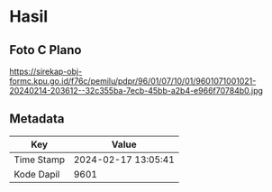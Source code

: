 # Hasil

## Foto C Plano

https://sirekap-obj-formc.kpu.go.id/f76c/pemilu/pdpr/96/01/07/10/01/9601071001021-20240214-203612--32c355ba-7ecb-45bb-a2b4-e966f70784b0.jpg


## Metadata

| Key        | Value               |
| ---------- | ------------------- |
| Time Stamp | 2024-02-17 13:05:41 |
| Kode Dapil | 9601                |



